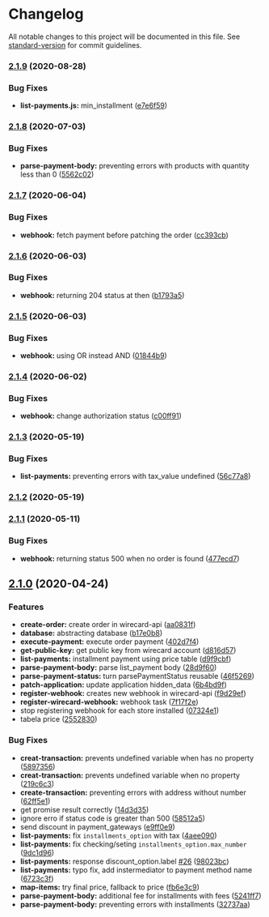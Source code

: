 # Changelog

All notable changes to this project will be documented in this file. See [standard-version](https://github.com/conventional-changelog/standard-version) for commit guidelines.

### [2.1.9](https://github.com/ecomclub/app-wirecard/compare/v2.1.8...v2.1.9) (2020-08-28)


### Bug Fixes

* **list-payments.js:** min_installment ([e7e6f59](https://github.com/ecomclub/app-wirecard/commit/e7e6f597c6aa5cbab47c4895a83f0f6a3e171a98))

### [2.1.8](https://github.com/ecomclub/app-wirecard/compare/v2.1.7...v2.1.8) (2020-07-03)


### Bug Fixes

* **parse-payment-body:** preventing errors with products with quantity less than 0 ([5562c02](https://github.com/ecomclub/app-wirecard/commit/5562c029a733f0899d738ffb5ee311beff2689ad))

### [2.1.7](https://github.com/ecomclub/app-wirecard/compare/v2.1.6...v2.1.7) (2020-06-04)


### Bug Fixes

* **webhook:** fetch payment before patching the order ([cc393cb](https://github.com/ecomclub/app-wirecard/commit/cc393cbf8f386272142a114b4f504e47a6e4e310))

### [2.1.6](https://github.com/ecomclub/app-wirecard/compare/v2.1.5...v2.1.6) (2020-06-03)


### Bug Fixes

* **webhook:** returning 204 status at then ([b1793a5](https://github.com/ecomclub/app-wirecard/commit/b1793a5eb1fa2c89a87322531fe7820c487aa6df))

### [2.1.5](https://github.com/ecomclub/app-wirecard/compare/v2.1.4...v2.1.5) (2020-06-03)


### Bug Fixes

* **webhook:** using OR instead AND ([01844b9](https://github.com/ecomclub/app-wirecard/commit/01844b9f0bef8dc3037c2c53911219b71518da0c))

### [2.1.4](https://github.com/ecomclub/app-wirecard/compare/v2.1.3...v2.1.4) (2020-06-02)


### Bug Fixes

* **webhook:** change authorization status ([c00ff91](https://github.com/ecomclub/app-wirecard/commit/c00ff91fb01150ea6ab2991e033d2f9c608cecf4))

### [2.1.3](https://github.com/ecomclub/app-wirecard/compare/v2.1.2...v2.1.3) (2020-05-19)


### Bug Fixes

* **list-payments:** preventing errors with tax_value undefined ([56c77a8](https://github.com/ecomclub/app-wirecard/commit/56c77a8f516c805866161abb4fd8051889908848))

### [2.1.2](https://github.com/ecomclub/app-wirecard/compare/v2.1.1...v2.1.2) (2020-05-19)

### [2.1.1](https://github.com/ecomclub/app-wirecard/compare/v2.1.0...v2.1.1) (2020-05-11)


### Bug Fixes

* **webhook:** returning status 500 when no order is found ([477ecd7](https://github.com/ecomclub/app-wirecard/commit/477ecd7fdc59b1c3cd94e9cea2618e6e76bfe9b0))

## [2.1.0](https://github.com/ecomclub/app-wirecard/compare/v0.2.13...v2.1.0) (2020-04-24)


### Features

* **create-order:** create order in wirecard-api ([aa0831f](https://github.com/ecomclub/app-wirecard/commit/aa0831fa863f77387d8fd0b42401c9da875cd2e7))
* **database:** abstracting database ([b17e0b8](https://github.com/ecomclub/app-wirecard/commit/b17e0b867abe7eaab6bf15482678bdb9b6695ec0))
* **execute-payment:** execute order payment ([402d7f4](https://github.com/ecomclub/app-wirecard/commit/402d7f44b7e336146b12595d3a2eaeb5333d16d7))
* **get-public-key:** get public key from wirecard account ([d816d57](https://github.com/ecomclub/app-wirecard/commit/d816d57f60ced1752c2a800df73dffa1e98c8836))
* **list-payments:** installment payment using price table ([d9f9cbf](https://github.com/ecomclub/app-wirecard/commit/d9f9cbf169998e89af5aab1648478aaed2e6734a))
* **parse-payment-body:** parse list_payment body ([28d9f60](https://github.com/ecomclub/app-wirecard/commit/28d9f608820947b1f5ee63dad4ecf849dfd5b44d))
* **parse-payment-status:** turn parsePaymentStatus reusable ([46f5269](https://github.com/ecomclub/app-wirecard/commit/46f5269259e55533c730a7a6be846dc93fef1f11))
* **patch-application:** update application hidden_data ([6b4bd9f](https://github.com/ecomclub/app-wirecard/commit/6b4bd9f0a3743eeb1abec0a2fa75c9bc90c415c0))
* **register-webhook:** creates new webhook in wirecard-api ([f9d29ef](https://github.com/ecomclub/app-wirecard/commit/f9d29ef3a1580232e425f2f1fcce1abfa4fd6d26))
* **register-wirecard-webhook:** webhook task ([7f17f2e](https://github.com/ecomclub/app-wirecard/commit/7f17f2ef2aaa24965967374a1cca429cd2f1c46d))
* stop registering webhook for each store installed ([07324e1](https://github.com/ecomclub/app-wirecard/commit/07324e1756dcac29a049f009627d008c903df7ac))
* tabela price ([2552830](https://github.com/ecomclub/app-wirecard/commit/2552830308006c1bf2f2f94efc568da609f20e52))


### Bug Fixes

* **creat-transaction:** prevents undefined variable when has no property ([5897356](https://github.com/ecomclub/app-wirecard/commit/5897356258ad36cea2db236c26803301a63c8070))
* **creat-transaction:** prevents undefined variable when no property ([219c6c3](https://github.com/ecomclub/app-wirecard/commit/219c6c393a0ec3b1b112a16b585031d076b6e8ce))
* **create-transaction:** preventing errors with address without number ([62ff5e1](https://github.com/ecomclub/app-wirecard/commit/62ff5e1c2c168fd2d88a488e1373355e85ed2df1))
* get promise result correctly ([14d3d35](https://github.com/ecomclub/app-wirecard/commit/14d3d35c5128cd174a725d82578d3fdf7d911ce4))
* ignore erro if status code is greater than 500 ([58512a5](https://github.com/ecomclub/app-wirecard/commit/58512a547b628421d0ddb8cfd6b1a578f4c52b94))
* send discount in payment_gateways ([e9ff0e9](https://github.com/ecomclub/app-wirecard/commit/e9ff0e9774017b149e4658e08c23a1e674abb4be))
* **list-payments:** fix `installments_option` with tax ([4aee090](https://github.com/ecomclub/app-wirecard/commit/4aee090874fba7c774e538059672fd763c5519e5))
* **list-payments:** fix checking/seting `installments_option.max_number` ([9dc1d96](https://github.com/ecomclub/app-wirecard/commit/9dc1d96b3060582c5d749acf3d024d77f99e16e8))
* **list-payments:** response discount_option.label [#26](https://github.com/ecomclub/app-wirecard/issues/26) ([98023bc](https://github.com/ecomclub/app-wirecard/commit/98023bcc8b2d41b8a22b908e2a2ca5dc2c91ec1b))
* **list-payments:** typo fix, add instermediator to payment method name ([6723c3f](https://github.com/ecomclub/app-wirecard/commit/6723c3f778474dc6d10735ce8f3cb63ec33a0c3a))
* **map-items:** try final price, fallback to price ([fb6e3c9](https://github.com/ecomclub/app-wirecard/commit/fb6e3c9538589afd73ba4866d256adb05b61ddb7))
* **parse-payment-body:** additional fee for installments with fees ([5241ff7](https://github.com/ecomclub/app-wirecard/commit/5241ff777d7ed579d0e49271d6b4b3136553bcf2))
* **parse-payment-body:** preventing errors with installments ([32737aa](https://github.com/ecomclub/app-wirecard/commit/32737aad679b0a14b727ec4413064bc5b1d911bd))
